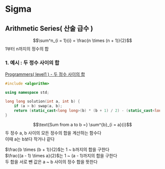 # Sigma

## Arithmetic Series( 산술 급수 )
$$\sum^n_{i = 1}{i} = \frac{n \times (n + 1)}{2}$$
1부터 n까지의 정수의 합   

### 1. 예시 : 두 정수 사이의 합
[Programmers( level1 ) - 두 정수 사이의 합](/1_Algorithm/Programmers_level_1/241012_두정수사이의합.md)   
```cpp
#include <algorithm>

using namespace std;

long long solution(int a, int b) {
    if (a > b) swap(a, b);
    return (static_cast<long long>(b) * (b + 1) / 2) - (static_cast<long long>(a) * (a - 1) / 2);
}
```
$$\text{Sum from a to b =} \sum^{b}_{i = a}{i}$$
두 정수 a, b 사이의 모든 정수의 합을 계산하는 함수다   
이때 a는 b보다 작거나 같다   

$\frac{b \times (b + 1)}{2}$는 1 ~ b까지의 합을 구한다   
$\frac{(a - 1) \times a}{2}$는 1 ~ (a - 1)까지의 합을 구한다   
두 합을 서로 뺀 값은 a ~ b 사이의 정수 합을 뜻한다   